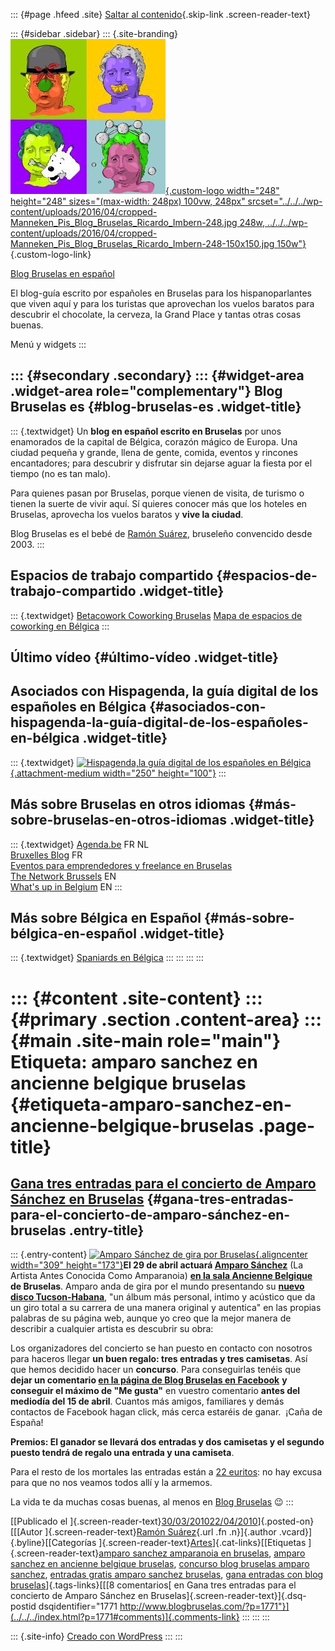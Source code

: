 ::: {#page .hfeed .site}
[Saltar al contenido](index.html#content){.skip-link
.screen-reader-text}

::: {#sidebar .sidebar}
::: {.site-branding}
[![](../../../wp-content/uploads/2016/04/cropped-Manneken_Pis_Blog_Bruselas_Ricardo_Imbern-248.jpg){.custom-logo
width="248" height="248" sizes="(max-width: 248px) 100vw, 248px"
srcset="../../../wp-content/uploads/2016/04/cropped-Manneken_Pis_Blog_Bruselas_Ricardo_Imbern-248.jpg 248w, ../../../wp-content/uploads/2016/04/cropped-Manneken_Pis_Blog_Bruselas_Ricardo_Imbern-248-150x150.jpg 150w"}](../../../index.html){.custom-logo-link}

[Blog Bruselas en español](../../../index.html)

El blog-guía escrito por españoles en Bruselas para los hispanoparlantes
que viven aquí y para los turistas que aprovechan los vuelos baratos
para descubrir el chocolate, la cerveza, la Grand Place y tantas otras
cosas buenas.

Menú y widgets
:::

::: {#secondary .secondary}
::: {#widget-area .widget-area role="complementary"}
Blog Bruselas es {#blog-bruselas-es .widget-title}
----------------

::: {.textwidget}
Un **blog en español escrito en Bruselas** por unos enamorados de la
capital de Bélgica, corazón mágico de Europa. Una ciudad pequeña y
grande, llena de gente, comida, eventos y rincones encantadores; para
descubrir y disfrutar sin dejarse aguar la fiesta por el tiempo (no es
tan malo).

Para quienes pasan por Bruselas, porque vienen de visita, de turismo o
tienen la suerte de vivir aquí. Sí quieres conocer más que los hoteles
en Bruselas, aprovecha los vuelos baratos y **vive la ciudad**.

Blog Bruselas es el bebé de [Ramón Suárez](http://www.ramonsuarez.com),
bruseleño convencido desde 2003.
:::

Espacios de trabajo compartido {#espacios-de-trabajo-compartido .widget-title}
------------------------------

::: {.textwidget}
[Betacowork Coworking Bruselas](http://www.betacowork.com) [Mapa de
espacios de coworking en Bélgica](http://coworkingbelgium.com)
:::

Último vídeo {#último-vídeo .widget-title}
------------

Asociados con Hispagenda, la guía digital de los españoles en Bélgica {#asociados-con-hispagenda-la-guía-digital-de-los-españoles-en-bélgica .widget-title}
---------------------------------------------------------------------

::: {.textwidget}
[![Hispagenda,la guía digital de los españoles en
Bélgica](../../../wp-content/uploads/2010/04/Hispagenda-250px.gif "Hispagenda, la guía digital de los españoles en Bélgica"){.attachment-medium
width="250" height="100"}](http://www.hispagenda.com)
:::

Más sobre Bruselas en otros idiomas {#más-sobre-bruselas-en-otros-idiomas .widget-title}
-----------------------------------

::: {.textwidget}
[Agenda.be](http://www.agenda.be) FR NL\
[Bruxelles Blog](http://www.bxlblog.be/) FR\
[Eventos para emprendedores y freelance en
Bruselas](http://www.betacowork.com/events/)\
[The Network
Brussels](http://groups.yahoo.com/group/TheNetworkBrussels/) EN\
[What\'s up in Belgium](http://www.whatsupin.be/) EN
:::

Más sobre Bélgica en Español {#más-sobre-bélgica-en-español .widget-title}
----------------------------

::: {.textwidget}
[Spaniards en Bélgica](http://www.spaniards.es/paises/belgica)
:::
:::
:::
:::

::: {#content .site-content}
::: {#primary .section .content-area}
::: {#main .site-main role="main"}
Etiqueta: amparo sanchez en ancienne belgique bruselas {#etiqueta-amparo-sanchez-en-ancienne-belgique-bruselas .page-title}
======================================================

[Gana tres entradas para el concierto de Amparo Sánchez en Bruselas](../../../index.html?p=1771) {#gana-tres-entradas-para-el-concierto-de-amparo-sánchez-en-bruselas .entry-title}
------------------------------------------------------------------------------------------------

::: {.entry-content}
[![Amparo Sánchez de gira por
Bruselas](http://static3.abconcerts.be/modulefiles/concerts/picture/309x232/3_4449.jpg "Amparo Sánchez de gira por Bruselas"){.aligncenter
width="309"
height="173"}](http://www.abconcerts.be/fr/concerts/p/detail/amparo-sanchez-29-04-2010)**El
29 de abril actuará [Amparo
Sánchez](http://www.amparosanchez.info/ "Amparo Sánchez, una voz americana del sur de España")**
(La Artista Antes Conocida Como Amparanoia) [**en la sala Ancienne
Belgique**](http://www.abconcerts.be/fr/concerts/p/detail/amparo-sanchez-29-04-2010 "Concierto de Amparo Sánchez en Ancienne Belgique (AB), Bruselas")
**de Bruselas**. Amparo anda de gira por el mundo presentando su
[**nuevo disco
Tucson-Habana**](http://www.blogbruselas.com/blog/tag/amparo-sanchez-en-ancienne-belgique-bruselas/a%20href=%22http://www.amazon.co.uk/gp/product/B003BWVN5U?ie=UTF8&tag=ramonsuarez-21&linkCode=as2&camp=1634&creative=6738&creativeASIN=B003BWVN5U "Compra y descarga Tucson Habana en MP3 legalmente"),
"un álbum más personal, intimo y acústico que da un giro total a su
carrera de una manera original y autentica" en las propias palabras de
su página web, aunque yo creo que la mejor manera de describir a
cualquier artista es descubrir su obra:

Los organizadores del concierto se han puesto en contacto con nosotros
para haceros llegar **un buen regalo: tres entradas y tres camisetas**.
Así que hemos decidido hacer un **concurso**. Para conseguirlas tenéis
que  **dejar un comentario [en la página de Blog Bruselas en
Facebook](http://www.facebook.com/blogbruselas "Blog Bruselas en Facebook, no nos dejan actualizar el título")**
**y conseguir el máximo de "Me gusta"** en vuestro comentario **antes
del mediodía del 15 de abril**. Cuantos más amigos, familiares y demás
contactos de Facebook hagan click, más cerca estaréis de ganar.  ¡Caña
de España!

**Premios: El ganador se llevará dos entradas y dos camisetas y el
segundo puesto tendrá de regalo una entrada y una camiseta**.

Para el resto de los mortales las entradas están a [22
euritos](http://www.abconcerts.be/fr/concerts/p/detail/amparo-sanchez-29-04-2010 "Toda la información sobre el concierto de Amparo Sánchez en Bruselas (AB 2010)"):
no hay excusa para que no nos veamos todos allí y la armemos.

La vida te da muchas cosas buenas, al menos en [Blog
Bruselas](../../../index.html "Blog Bruselas en español, la guia de viaje y de vida en la capital de Europa")
😉
:::

[[Publicado el
]{.screen-reader-text}[30/03/201022/04/2010](../../../index.html?p=1771)]{.posted-on}[[[Autor
]{.screen-reader-text}[Ramón
Suárez](../../2010/04/30/index.html?author=2){.url .fn .n}]{.author
.vcard}]{.byline}[[Categorías
]{.screen-reader-text}[Artes](../../category/artes/index.html)]{.cat-links}[[Etiquetas
]{.screen-reader-text}[amparo sanchez amparanoia en
bruselas](../amparo-sanchez-amparanoia-en-bruselas/index.html), [amparo
sanchez en ancienne belgique bruselas](index.html), [concurso blog
bruselas amparo
sanchez](../concurso-blog-bruselas-amparo-sanchez/index.html), [entradas
gratis amparo sanchez
bruselas](../entradas-gratis-amparo-sanchez-bruselas/index.html), [gana
entradas con blog
bruselas](../gana-entradas-con-blog-bruselas/index.html)]{.tags-links}[[[8
comentarios[ en Gana tres entradas para el concierto de Amparo Sánchez
en Bruselas]{.screen-reader-text}]{.dsq-postid
dsqidentifier="1771 http://www.blogbruselas.com/?p=1771"}](../../../index.html?p=1771#comments)]{.comments-link}
:::
:::
:::

::: {.site-info}
[Creado con WordPress](https://es.wordpress.org/)
:::
:::
